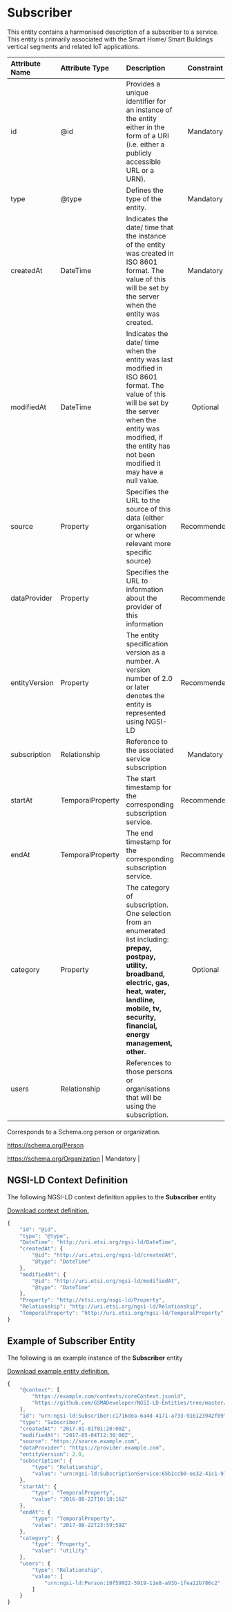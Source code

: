 # Subscriber
This entity contains a harmonised description of a subscriber to a service. This entity is primarily associated with the Smart Home/ Smart Buildings vertical segments and related IoT applications.

| Attribute Name | Attribute Type | Description | Constraint |
|:--- |:--- |:--- |:---:|
| id | @id | Provides a unique identifier for an instance of the entity either in the form of a URI (i.e. either a publicly accessible URL or a URN). | Mandatory |
| type | @type | Defines the type of the entity. | Mandatory |
| createdAt | DateTime | Indicates the date/ time that the instance of the entity was created in ISO 8601 format. The value of this will be set by the server when the entity was created. | Mandatory |
| modifiedAt | DateTime | Indicates the date/ time when the entity was last modified in ISO 8601 format. The value of this will be set by the server when the entity was modified, if the entity has not been modified it may have a null value. | Optional |
| source | Property | Specifies the URL to the source of this data (either organisation or where relevant more specific source) | Recommended |
| dataProvider | Property | Specifies the URL to information about the provider of this information | Recommended |
| entityVersion | Property | The entity specification version as a number. A version number of 2.0 or later denotes the entity is represented using NGSI-LD | Recommended |
| subscription | Relationship | Reference to the associated service subscription | Mandatory |
| startAt | TemporalProperty | The start timestamp for the corresponding subscription service. | Recommended |
| endAt | TemporalProperty | The end timestamp for the corresponding subscription service. | Recommended |
| category | Property | The category of subscription. One selection from an enumerated list including: **prepay, postpay, utility, broadband, electric, gas, heat, water, landline, mobile, tv, security, financial, energy management, other.** | Optional |
| users | Relationship | References to those persons or organisations that will be using the subscription.

Corresponds to a Schema.org person or organization.

https://schema.org/Person

https://schema.org/Organization | Mandatory |

## NGSI-LD Context Definition
The following NGSI-LD context definition applies to the **Subscriber** entity

[Download context definition.](../examples/Subscriber-context.jsonld)

```JavaScript
{
    "id": "@id",
    "type": "@type",
    "DateTime": "http://uri.etsi.org/ngsi-ld/DateTime",
    "createdAt": {
        "@id": "http://uri.etsi.org/ngsi-ld/createdAt",
        "@type": "DateTime"
    },
    "modifiedAt": {
        "@id": "http://uri.etsi.org/ngsi-ld/modifiedAt",
        "@type": "DateTime"
    },
    "Property": "http://etsi.org/nsgi-ld/Property",
    "Relationship": "http://uri.etsi.org/ngsi-ld/Relationship",
    "TemporalProperty": "http://uri.etsi.org/ngsi-ld/TemporalProperty"
}
```
## Example of Subscriber Entity
The following is an example instance of the **Subscriber** entity

[Download example entity definition.](../examples/Subscriber.jsonld)

```JavaScript
{
    "@context": [
        "https://example.com/contexts/coreContext.jsonld",
        "https://github.com/GSMADeveloper/NGSI-LD-Entities/tree/master/examples/Subscriber-context.jsonld"
    ],
    "id": "urn:ngsi-ld:Subscriber:c1716dea-6a4d-4171-a733-916123942f09",
    "type": "Subscriber",
    "createdAt": "2017-01-01T01:20:00Z",
    "modifiedAt": "2017-05-04T12:30:00Z",
    "source": "https://source.example.com",
    "dataProvider": "https://provider.example.com",
    "entityVersion": 2.0,
    "subscription": {
        "type": "Relationship",
        "value": "urn:ngsi-ld:SubscriptionService:65b1ccb0-ee32-41c1-9746-7ba83fb0f0f1"
    },
    "startAt": {
        "type": "TemporalProperty",
        "value": "2016-08-22T10:18:16Z"
    },
    "endAt": {
        "type": "TemporalProperty",
        "value": "2017-08-22T23:59:59Z"
    },
    "category": {
        "type": "Property",
        "value": "utility"
    },
    "users": {
        "type": "Relationship",
        "value": [
            "urn:ngsi-ld:Person:10f59922-5919-11e8-a93b-1fea12b786c2"
        ]
    }
}
```
